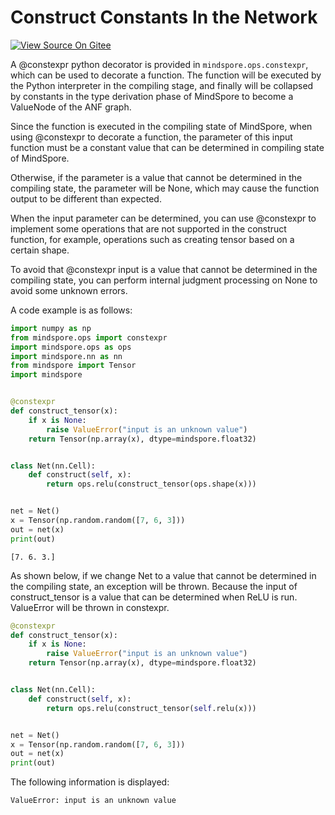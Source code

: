 # Construct Constants In the Network

[![View Source On Gitee](https://mindspore-website.obs.cn-north-4.myhuaweicloud.com/website-images/r2.1/resource/_static/logo_source_en.svg)](https://gitee.com/mindspore/docs/blob/r2.1/tutorials/experts/source_en/network/constexpr.md)

A @constexpr python decorator is provided in `mindspore.ops.constexpr`, which can be used to decorate a function. The
function will be executed by the Python interpreter in the compiling stage, and finally will be collapsed by constants in the type derivation phase of MindSpore to become a ValueNode of the ANF graph.

Since the function is executed in the compiling state of MindSpore, when using @constexpr to decorate a function, the
parameter of this input function must be a constant value that can be determined in compiling state of MindSpore.

Otherwise, if the parameter is a value that cannot be determined in the compiling state, the parameter will be None, which may cause the function output to be different than expected.

When the input parameter can be determined, you can use @constexpr to implement some operations that are not supported in the construct function, for example, operations such as creating tensor based on a certain shape.

To avoid that @constexpr input is a value that cannot be determined in the compiling state, you can perform internal judgment processing on None to avoid some unknown errors.

A code example is as follows:

```python
import numpy as np
from mindspore.ops import constexpr
import mindspore.ops as ops
import mindspore.nn as nn
from mindspore import Tensor
import mindspore


@constexpr
def construct_tensor(x):
    if x is None:
        raise ValueError("input is an unknown value")
    return Tensor(np.array(x), dtype=mindspore.float32)


class Net(nn.Cell):
    def construct(self, x):
        return ops.relu(construct_tensor(ops.shape(x)))


net = Net()
x = Tensor(np.random.random([7, 6, 3]))
out = net(x)
print(out)
```

```text
[7. 6. 3.]
```

As shown below, if we change Net to a value that cannot be determined in the compiling state, an exception will be thrown. Because the input of construct_tensor is a value that can be determined when ReLU is run. ValueError will be thrown in constexpr.

```python
@constexpr
def construct_tensor(x):
    if x is None:
        raise ValueError("input is an unknown value")
    return Tensor(np.array(x), dtype=mindspore.float32)


class Net(nn.Cell):
    def construct(self, x):
        return ops.relu(construct_tensor(self.relu(x)))


net = Net()
x = Tensor(np.random.random([7, 6, 3]))
out = net(x)
print(out)
```

The following information is displayed:

```text
ValueError: input is an unknown value
```
